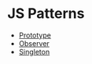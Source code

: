 JS Patterns
===========

<!-- * [Module](./Module) -->
* [Prototype](./Prototype)
* [Observer](./Observer)
* [Singleton](./Singleton)